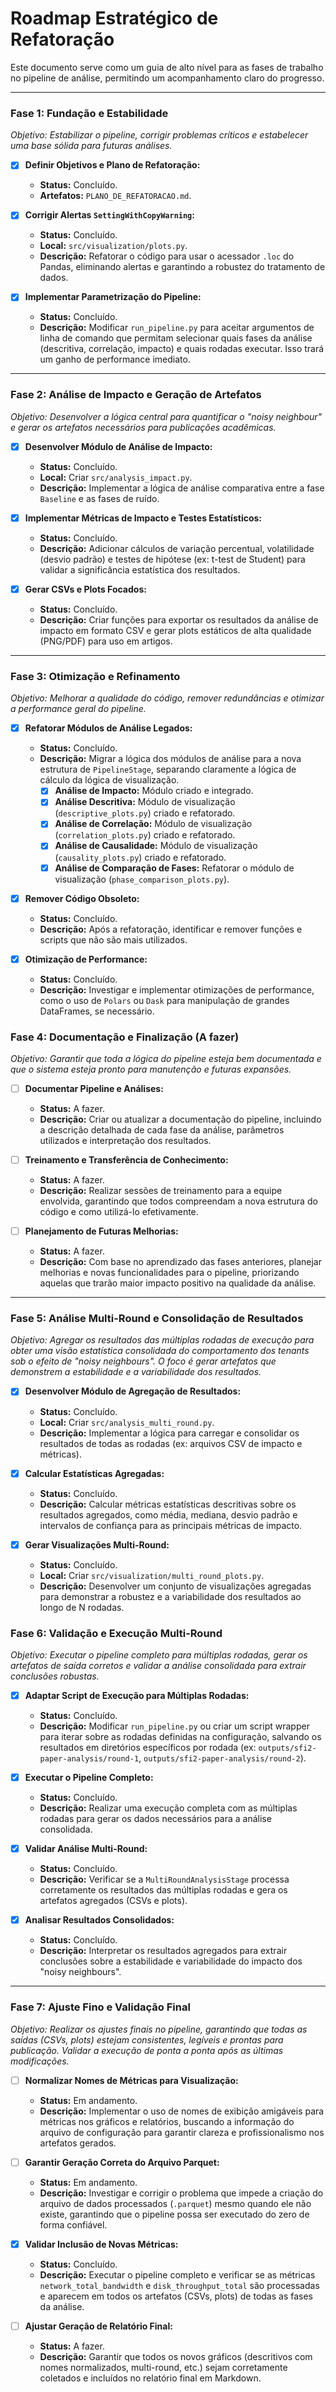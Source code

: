 # Roadmap Estratégico de Refatoração

Este documento serve como um guia de alto nível para as fases de trabalho no pipeline de análise, permitindo um acompanhamento claro do progresso.

---

### Fase 1: Fundação e Estabilidade

*Objetivo: Estabilizar o pipeline, corrigir problemas críticos e estabelecer uma base sólida para futuras análises.*

- [x] **Definir Objetivos e Plano de Refatoração:**
  - **Status:** Concluído.
  - **Artefatos:** `PLANO_DE_REFATORACAO.md`.

- [x] **Corrigir Alertas `SettingWithCopyWarning`:**
  - **Status:** Concluído.
  - **Local:** `src/visualization/plots.py`.
  - **Descrição:** Refatorar o código para usar o acessador `.loc` do Pandas, eliminando alertas e garantindo a robustez do tratamento de dados.

- [x] **Implementar Parametrização do Pipeline:**
  - **Status:** Concluído.
  - **Descrição:** Modificar `run_pipeline.py` para aceitar argumentos de linha de comando que permitam selecionar quais fases da análise (descritiva, correlação, impacto) e quais rodadas executar. Isso trará um ganho de performance imediato.

---

### Fase 2: Análise de Impacto e Geração de Artefatos

*Objetivo: Desenvolver a lógica central para quantificar o "noisy neighbour" e gerar os artefatos necessários para publicações acadêmicas.*

- [x] **Desenvolver Módulo de Análise de Impacto:**
  - **Status:** Concluído.
  - **Local:** Criar `src/analysis_impact.py`.
  - **Descrição:** Implementar a lógica de análise comparativa entre a fase `Baseline` e as fases de ruído.

- [x] **Implementar Métricas de Impacto e Testes Estatísticos:**
  - **Status:** Concluído.
  - **Descrição:** Adicionar cálculos de variação percentual, volatilidade (desvio padrão) e testes de hipótese (ex: t-test de Student) para validar a significância estatística dos resultados.

- [x] **Gerar CSVs e Plots Focados:**
  - **Status:** Concluído.
  - **Descrição:** Criar funções para exportar os resultados da análise de impacto em formato CSV e gerar plots estáticos de alta qualidade (PNG/PDF) para uso em artigos.

---

### Fase 3: Otimização e Refinamento

*Objetivo: Melhorar a qualidade do código, remover redundâncias e otimizar a performance geral do pipeline.*

- [x] **Refatorar Módulos de Análise Legados:**
  - **Status:** Concluído.
  - **Descrição:** Migrar a lógica dos módulos de análise para a nova estrutura de `PipelineStage`, separando claramente a lógica de cálculo da lógica de visualização.
    - [x] **Análise de Impacto:** Módulo criado e integrado.
    - [x] **Análise Descritiva:** Módulo de visualização (`descriptive_plots.py`) criado e refatorado.
    - [x] **Análise de Correlação:** Módulo de visualização (`correlation_plots.py`) criado e refatorado.
    - [x] **Análise de Causalidade:** Módulo de visualização (`causality_plots.py`) criado e refatorado.
    - [x] **Análise de Comparação de Fases:** Refatorar o módulo de visualização (`phase_comparison_plots.py`).

- [x] **Remover Código Obsoleto:**
  - **Status:** Concluído.
  - **Descrição:** Após a refatoração, identificar e remover funções e scripts que não são mais utilizados.

- [x] **Otimização de Performance:**
  - **Status:** Concluído.
  - **Descrição:** Investigar e implementar otimizações de performance, como o uso de `Polars` ou `Dask` para manipulação de grandes DataFrames, se necessário.

### Fase 4: Documentação e Finalização (A fazer)

*Objetivo: Garantir que toda a lógica do pipeline esteja bem documentada e que o sistema esteja pronto para manutenção e futuras expansões.*

- [ ] **Documentar Pipeline e Análises:**
  - **Status:** A fazer.
  - **Descrição:** Criar ou atualizar a documentação do pipeline, incluindo a descrição detalhada de cada fase da análise, parâmetros utilizados e interpretação dos resultados.

- [ ] **Treinamento e Transferência de Conhecimento:**
  - **Status:** A fazer.
  - **Descrição:** Realizar sessões de treinamento para a equipe envolvida, garantindo que todos compreendam a nova estrutura do código e como utilizá-lo efetivamente.

- [ ] **Planejamento de Futuras Melhorias:**
  - **Status:** A fazer.
  - **Descrição:** Com base no aprendizado das fases anteriores, planejar melhorias e novas funcionalidades para o pipeline, priorizando aquelas que trarão maior impacto positivo na qualidade da análise.

---

### Fase 5: Análise Multi-Round e Consolidação de Resultados

*Objetivo: Agregar os resultados das múltiplas rodadas de execução para obter uma visão estatística consolidada do comportamento dos tenants sob o efeito de "noisy neighbours". O foco é gerar artefatos que demonstrem a estabilidade e a variabilidade dos resultados.*

- [x] **Desenvolver Módulo de Agregação de Resultados:**
  - **Status:** Concluído.
  - **Local:** Criar `src/analysis_multi_round.py`.
  - **Descrição:** Implementar a lógica para carregar e consolidar os resultados de todas as rodadas (ex: arquivos CSV de impacto e métricas).

- [x] **Calcular Estatísticas Agregadas:**
  - **Status:** Concluído.
  - **Descrição:** Calcular métricas estatísticas descritivas sobre os resultados agregados, como média, mediana, desvio padrão e intervalos de confiança para as principais métricas de impacto.

- [x] **Gerar Visualizações Multi-Round:**
  - **Status:** Concluído.
  - **Local:** Criar `src/visualization/multi_round_plots.py`.
  - **Descrição:** Desenvolver um conjunto de visualizações agregadas para demonstrar a robustez e a variabilidade dos resultados ao longo de N rodadas.

### Fase 6: Validação e Execução Multi-Round

*Objetivo: Executar o pipeline completo para múltiplas rodadas, gerar os artefatos de saída corretos e validar a análise consolidada para extrair conclusões robustas.*

- [x] **Adaptar Script de Execução para Múltiplas Rodadas:**
  - **Status:** Concluído.
  - **Descrição:** Modificar `run_pipeline.py` ou criar um script wrapper para iterar sobre as rodadas definidas na configuração, salvando os resultados em diretórios específicos por rodada (ex: `outputs/sfi2-paper-analysis/round-1`, `outputs/sfi2-paper-analysis/round-2`).

- [x] **Executar o Pipeline Completo:**
  - **Status:** Concluído.
  - **Descrição:** Realizar uma execução completa com as múltiplas rodadas para gerar os dados necessários para a análise consolidada.

- [x] **Validar Análise Multi-Round:**
  - **Status:** Concluído.
  - **Descrição:** Verificar se a `MultiRoundAnalysisStage` processa corretamente os resultados das múltiplas rodadas e gera os artefatos agregados (CSVs e plots).

- [x] **Analisar Resultados Consolidados:**
  - **Status:** Concluído.
  - **Descrição:** Interpretar os resultados agregados para extrair conclusões sobre a estabilidade e variabilidade do impacto dos "noisy neighbours".

---

### Fase 7: Ajuste Fino e Validação Final

*Objetivo: Realizar os ajustes finais no pipeline, garantindo que todas as saídas (CSVs, plots) estejam consistentes, legíveis e prontas para publicação. Validar a execução de ponta a ponta após as últimas modificações.*

- [ ] **Normalizar Nomes de Métricas para Visualização:**
  - **Status:** Em andamento.
  - **Descrição:** Implementar o uso de nomes de exibição amigáveis para métricas nos gráficos e relatórios, buscando a informação do arquivo de configuração para garantir clareza e profissionalismo nos artefatos gerados.

- [ ] **Garantir Geração Correta do Arquivo Parquet:**
  - **Status:** Em andamento.
  - **Descrição:** Investigar e corrigir o problema que impede a criação do arquivo de dados processados (`.parquet`) mesmo quando ele não existe, garantindo que o pipeline possa ser executado do zero de forma confiável.

- [x] **Validar Inclusão de Novas Métricas:**
  - **Status:** Concluído.
  - **Descrição:** Executar o pipeline completo e verificar se as métricas `network_total_bandwidth` e `disk_throughput_total` são processadas e aparecem em todos os artefatos (CSVs, plots) de todas as fases da análise.

- [ ] **Ajustar Geração de Relatório Final:**
  - **Status:** A fazer.
  - **Descrição:** Garantir que todos os novos gráficos (descritivos com nomes normalizados, multi-round, etc.) sejam corretamente coletados e incluídos no relatório final em Markdown.
